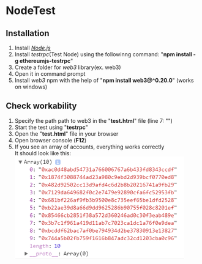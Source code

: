 # NodeTest
## Installation
1. Install [*Node.js*](https://nodejs.org/en/)
1. Install *testrpc*(Test Node) using the followinng command: "**npm install -g ethereumjs-testrpc**"
1. Create a folder for *web3* library(ex. web3)
1. Open it in command prompt
1. Install *web3* npm with the help of "**npm install web3@^0.20.0**" (works on windows)

## Check workability
1. Specify the path path to web3 in the "**test.html**" file
(line 7: "<script src="**path_to_web3**\\dist\web3.js"></script>")
1. Start the test using "**testrpc**"
1. Open the "**test.html**" file in your browser
1. Open browser console (**F12**)
1. If you see an array of accounts, everything works correctly  
It should look like this:  
![Accounts](/images/accounts.png)